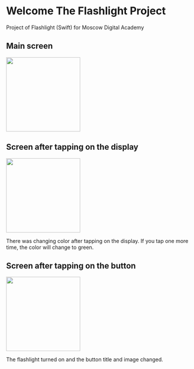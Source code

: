 # Welcome The Flashlight Project 
Project of Flashlight (Swift) for Moscow Digital Academy


## Main screen

<img src="https://user-images.githubusercontent.com/92730312/147295409-5a7c0b0e-5731-4ad1-9423-d48f2efa422e.png" width="200" />

## Screen after tapping on the display

<img src="https://user-images.githubusercontent.com/92730312/147294689-3cde2996-daeb-471c-8853-27f0855ff3cb.png" width="200" />

There was changing color after tapping on the display. If you tap one more time, the color will change to green.

## Screen after tapping on the button

<img src="https://user-images.githubusercontent.com/92730312/147294918-9fd3048e-5486-45ba-9934-720f74975471.png" width="200" />

The flashlight turned on and the button title and image changed.



